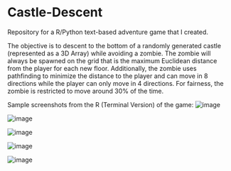 # Castle-Descent
Repository for a R/Python text-based adventure game that I created.

The objective is to descent to the bottom of a randomly generated castle (represented as a 3D Array) while avoiding a zombie. 
The zombie will always be spawned on the grid that is the maximum Euclidean distance from the player for each new floor.
Additionally, the zombie uses pathfinding to minimize the distance to the player and can move in 8 directions while the player can only move in 4 directions.
For fairness, the zombie is restricted to move around 30% of the time.

Sample screenshots from the R (Terminal Version) of the game:
![image](https://user-images.githubusercontent.com/112973674/209449498-d34fe27f-3a1e-41cc-9e65-6a89127f97e9.png)

![image](https://user-images.githubusercontent.com/112973674/209449494-7ed4d964-44af-42a6-b777-33a0d8d1ebb3.png)

![image](https://user-images.githubusercontent.com/112973674/209449576-f1d85caf-d3c4-4ce8-904f-8cb3ca26f543.png)

![image](https://user-images.githubusercontent.com/112973674/209449586-b7a3a211-ae48-414d-b742-5dfe2bdd0fc4.png)

![image](https://user-images.githubusercontent.com/112973674/209449589-74fd0300-82b5-44ac-85db-ced145c91dcf.png)



